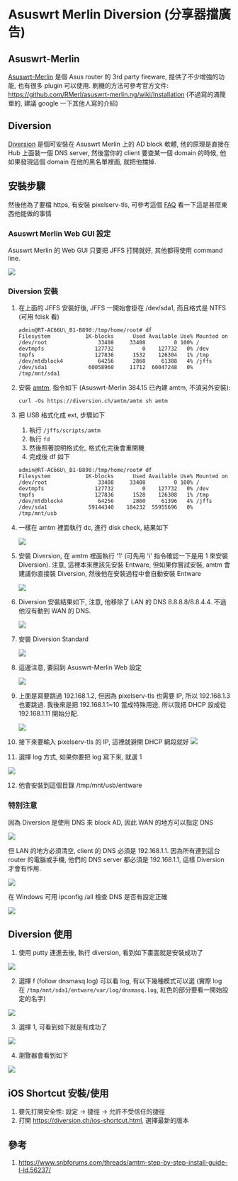 # Asuswrt Merlin Diversion (分享器擋廣告)


## Asuswrt-Merlin

[Asuswrt-Merlin](https://www.asuswrt-merlin.net/) 是個 Asus router 的 3rd party fireware, 提供了不少增強的功能, 也有很多 plugin 可以使用. 刷機的方法可參考官方文件: https://github.com/RMerl/asuswrt-merlin.ng/wiki/Installation (不過寫的滿簡單的, 建議 google 一下其他人寫的介紹)

## Diversion

[Diversion](https://diversion.ch/) 是個可安裝在 Asuswrt Merlin 上的 AD block 軟體, 他的原理是直接在 Hub 上面裝一個 DNS server, 然後當你的 client 要查某一個 domain 的時候, 他如果發現這個 domain 在他的黑名單裡面, 就把他擋掉.  

## 安裝步驟

然後他為了要檔 https, 有安裝 pixelserv-tls, 可參考這個 [FAQ](https://diversion.ch/faq-reader/what-does-pixelserv-tls-do.html) 看一下這是甚麼東西他能做的事情

### Asuswrt Merlin Web GUI 設定

Asuswrt Merlin 的 Web GUI 只要把 JFFS 打開就好, 其他都得使用 command line.

![](https://lh6.googleusercontent.com/tukvZsPBBrBjzmLtgIkggBHigfjFp_SH9d_-JCFjysGeW0AeOIgc2LcMy0JtmoE_Zb9HSY23cOHDwSdnUj60cVzaDTiCLRz8kuTU8TVN6AGCCq1WnazKwLd1Lk6zt-fnkGCiMU0v)

### Diversion 安裝

1.  在上面的 JFFS 安裝好後, JFFS 一開始會掛在 /dev/sda1, 而且格式是 NTFS (可用 fdisk 看)
    ```
    admin@RT-AC66U\_B1-B898:/tmp/home/root# df
    Filesystem           1K-blocks      Used Available Use% Mounted on
    /dev/root                33408     33408         0 100% /
    devtmpfs                127732         0    127732   0% /dev
    tmpfs                   127836      1532    126304   1% /tmp
    /dev/mtdblock4           64256      2868     61388   4% /jffs
    /dev/sda1             60058960     11712  60047248   0% /tmp/mnt/sda1
    ```

2.  安裝 [amtm](https://diversion.ch/amtm.html), 指令如下 (Asuswrt-Merlin 384.15 已內建 amtm, 不須另外安裝):
    ```
    curl -Os https://diversion.ch/amtm/amtm sh amtm
    ```

3.  把 USB 格式化成 ext, 步驟如下
    1.  執行 `/jffs/scripts/amtm`
    2.  執行 `fd`
    3.  然後照著說明格式化, 格式化完後會重開機
    4.  完成後 df 如下

    ```
    admin@RT-AC66U\_B1-B898:/tmp/home/root# df
    Filesystem           1K-blocks      Used Available Use% Mounted on
    /dev/root                33408     33408         0 100% /
    devtmpfs                127732         0    127732   0% /dev
    tmpfs                   127836      1528    126308   1% /tmp
    /dev/mtdblock4           64256      2860     61396   4% /jffs
    /dev/sda1             59144340    184232  55955696   0% /tmp/mnt/usb
    ```

4.  一樣在 amtm 裡面執行 dc, 進行 disk check, 結果如下

    ![](https://lh4.googleusercontent.com/w8S_1GldhU_MCeQsCReKihYCczmWEyRHzgG961hPjo_bh4bkqRpSu5NooBt1iiS_X6pqlkwO23q29vx1xy7HGbffROw9XJQc5GOimSH_BjlaifctXdFZq65laEsKbQ_YHqCRE1M4)

5.  安裝 Diversion, 在 amtm 裡面執行 '1' (可先用 'i' 指令確認一下是用 1 來安裝 Diversion). 注意, 這裡本來應該先安裝 Entware, 但如果你嘗試安裝, amtm 會建議你直接裝 Diversion, 然後他在安裝過程中會自動安裝 Entware

    ![](https://lh4.googleusercontent.com/d3FokoWGjjCVb5hbTM7V7ynQId8c2-TFRINHntncnbdPm5MZMYDd3OQPE_bjI6N1UKHzgym1SpYsLKbPFQnvvj0WxX25ruPmopdJ7QviokV_WDlYr4InFgVGSY_rw29gyaPC7t0O)

6.  Diversion 安裝結果如下, 注意, 他移除了 LAN 的 DNS 8.8.8.8/8.8.4.4. 不過他沒有動到 WAN 的 DNS.

    ![](https://lh6.googleusercontent.com/H8pQRnMIaas9yTSlXmtVM-wCyXSm4Iie3R6AwVQpGFLjJPn5wwyojmgX2SqNW2s-MT0Yit2sVE3u68youQlJHhKI6pE7-7-Wyun5tuSjTg8HJEtu9UEzXDkMw9YHFVhL1RjobjQL)

7.  安裝 Diversion Standard

    ![](https://lh3.googleusercontent.com/ED9LZcxJQ9TbOnIE4V4CpmgZ45yJ5QdBziUFAT4Vo37HFrLtNIuHHX99lJ61GkH-NktK4zYwSW1IYEfm8sM3FS5j8fiFpSAsyJtx2wMopjje_iZxwMJwhW0VJ-6vatrUHyk2zicG)

8.  這邊注意, 要回到 Asuswrt-Merlin Web 設定

    ![](https://lh6.googleusercontent.com/keypYuXHnWmu0I4avokSRMaYRwf9IqdYSsVdwcA2maOQRnMQmq-SCFrAE3shwLN_8oJ1gL1yhZzKP3U_ol3PXTYwcD2HncTQlacFka3ieTRQVVid1rjNLOFJJOf77vjlwNpxn1Fc)

9.  上面是寫要跳過 192.168.1.2, 但因為 pixelserv-tls 也需要 IP, 所以 192.168.1.3 也要跳過. 我後來是把 192.168.1.1~10 當成特殊用途, 所以我把 DHCP 設成從 192.168.1.11 開始分配.

    ![](https://lh3.googleusercontent.com/QasKfCJT9_-CGhJpEY_zibQDyON3_2Z9kgaxqP5NkFIWJTg_qbXilZutSLI2mJyd5FbQTA7T7_7HL1UiEviVPobwb6AMIZP0V1nRAfjT_tdC3QgXCiEYGDhza_VUzlkx8rfz56zA)

10.  接下來要輸入 pixelserv-tls 的 IP, 這裡就避開 DHCP 網段就好
    ![](https://lh3.googleusercontent.com/-K22T7E3GI5rKiQxWerVjQzcHOedPUdPiKo4R_AQEeAjGRAlIMK1xF4OmYTjwFCLuRxJG1kJCkMgs6mcAxlzdafL7LQpzIfD3eV-AZ5L8drPzNE8wx_8WEwjttMQIfMN_97oKvV9)

11.  選擇 log 方式, 如果你要把 log 寫下來, 就選 1

![](https://lh4.googleusercontent.com/1B0TCneezPe7bt3lHHj79BoOuoaoqIgplRuHlmU2jtpAdEz8P2ERxzlzoya-hmOniHrERSst_IWhxM0X5p95u-mcTUaYGI3v5r0pxJSRDxIoCvgI-W2c4TXKqCosixrw9NxZzHiX)

12.  他會安裝到這個目錄 /tmp/mnt/usb/entware

### 特別注意

因為 Diversion 是使用 DNS 來 block AD, 因此 WAN 的地方可以指定 DNS

![](https://lh5.googleusercontent.com/hNHM9nTtdidgejAeACTYduF5nOqfcbW2a4qdsVYXVWzg2Sd7hm-LhpVPSOIqQoTBD3kjc-XcsGwfU-fks4QLRhoOqGA3ptFTKU1p-QKVlMVGa4QKJ2IO6Ktx5CJoXHJddTp3nKAx)

但 LAN 的地方必須清空, client 的 DNS 必須是 192.168.1.1. 因為所有連到這台 router 的電腦或手機, 他們的 DNS server 都必須是 192.168.1.1, 這樣 Diversion 才會有作用.

![](https://lh6.googleusercontent.com/sISw_lsJrNFDCPV2VJM7PlhPWlR7HN9pVkpwose1lXadrvbLEDz7sqgZKsWycFd0zR6IA5lNuSEjpqp-q7IscNsDXknZzXbJEX2kREQagqwtJokEIhX3U3VblCrDGf7Hfgz9qBKY)

在 Windows 可用 ipconfig /all 檢查 DNS 是否有設定正確

![](https://lh6.googleusercontent.com/Gchww0d3cH0tqRDh0rAXm815Ay16VBa7p8ZMkMS5gcLJpfxjHI1Gts24B9pbrlIcWlG6XkjCanQi7LUlnxNXvJP-1yd91ZemhezLguVER1h3s31oewpcuffJmxOrhtamPtQZlB9h)

## Diversion 使用

1.  使用 putty 連進去後, 執行 diversion, 看到如下畫面就是安裝成功了

![](https://lh3.googleusercontent.com/7GGlp5ISzGoZyPoZ4P0dmqDFp5whAQAizmk0H8SNrxqoX24xr0Jx425wRJ-FfCudnOqlsqA6vrghEJ_dfeAa8ILDs3y7QYcIM4ZFm0sWMDbPn3nlLShbsOywkkl_EEU5qUxmiT2z)

2.  選擇 f (follow dnsmasq.log) 可以看 log, 有以下幾種模式可以選 (實際 log 在 `/tmp/mnt/sda1/entware/var/log/dnsmasq.log`, 紅色的部分要看一開始設定的名字)

![](https://lh3.googleusercontent.com/dOwr8ybF5ARO42i_BB6__4QftiL00c1Fn2BXfLMzxE1psNvchu6P0dtAGE9ZzfP3LnT9INu85XVTou1cqeocHEXqq5_BCDjm_pXqHTuL9bEAjHn3Kgoc-XxthS-4ynwaiowtCwrs)

3.  選擇 1, 可看到如下就是有成功了

![](https://lh6.googleusercontent.com/B0IQoBEt2umQoXitstSdMMhMCymi0imsMkr4hVrVQIb-G_rQZ7JzLqdHCpC7sOcJbvqCP66rljETXQqUABxEzHqdyAzh-k-6nX542NOvywHuDfbw9IW4RR1t08SyRySBJjpzbyNJ)

4.  瀏覽器會看到如下

![](https://lh4.googleusercontent.com/BhtZxDDIYtXjLMBP8RibzRdGABZj-RW9SVyPK_kkTg6U-WdxshalYPRJ32yhjy3b1JEr_njA8abB6xwbBTGpppOL1352jJOfrGyGGFayCc3cNMRMhoq3Ear9dGv25LAYg2ZERbD1)

## iOS Shortcut 安裝/使用

1.  要先打開安全性: 設定 -> 捷徑 -> 允許不受信任的捷徑
2.  打開 https://diversion.ch/ios-shortcut.html, 選擇最新的版本

## 參考

1. https://www.snbforums.com/threads/amtm-step-by-step-install-guide-l-ld.56237/

